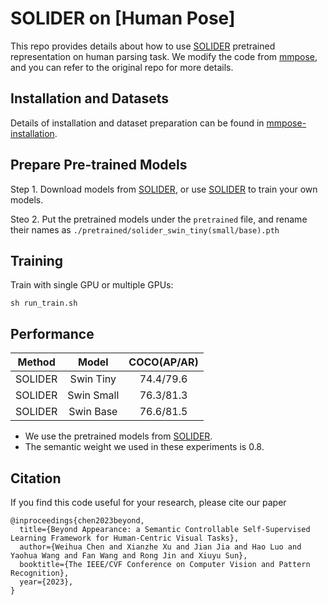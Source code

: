 # SOLIDER on [Human Pose]

This repo provides details about how to use [SOLIDER](https://github.com/tinyvision/SOLIDER) pretrained representation on human parsing task.
We modify the code from [mmpose](https://github.com/open-mmlab/mmpose), and you can refer to the original repo for more details.

## Installation and Datasets

Details of installation and dataset preparation can be found in [mmpose-installation](https://mmpose.readthedocs.io/en/latest/installation.html).

## Prepare Pre-trained Models
Step 1. Download models from [SOLIDER](https://github.com/tinyvision/SOLIDER), or use [SOLIDER](https://github.com/tinyvision/SOLIDER) to train your own models.

Steo 2. Put the pretrained models under the `pretrained` file, and rename their names as `./pretrained/solider_swin_tiny(small/base).pth`

## Training
Train with single GPU or multiple GPUs:

```shell
sh run_train.sh
```

## Performance

| Method | Model | COCO(AP/AR) |
| ------ | :---: | :---: | 
| SOLIDER | Swin Tiny | 74.4/79.6 | 
| SOLIDER | Swin Small | 76.3/81.3 | 
| SOLIDER | Swin Base | 76.6/81.5 | 

- We use the pretrained models from [SOLIDER](https://github.com/tinyvision/SOLIDER).
- The semantic weight we used in these experiments is 0.8.

## Citation

If you find this code useful for your research, please cite our paper

```
@inproceedings{chen2023beyond,
  title={Beyond Appearance: a Semantic Controllable Self-Supervised Learning Framework for Human-Centric Visual Tasks},
  author={Weihua Chen and Xianzhe Xu and Jian Jia and Hao Luo and Yaohua Wang and Fan Wang and Rong Jin and Xiuyu Sun},
  booktitle={The IEEE/CVF Conference on Computer Vision and Pattern Recognition},
  year={2023},
}
```

